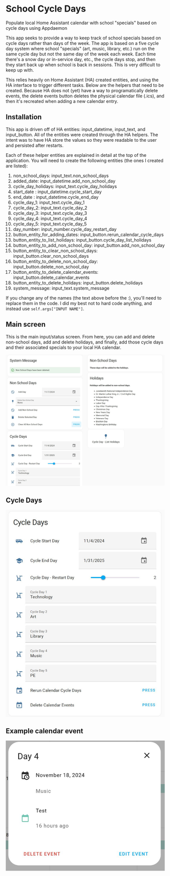 # School Cycle Days
Populate local Home Assistant calendar with school "specials" based on cycle days using Appdaemon

This app seeks to provide a way to keep track of school specials based on cycle days rather than days of the week. The app is based on a five cycle day system where school "specials" (art, music, library, etc.) run on the same cycle day but not the same day of the week each week. Each time there's a snow day or in-service day, etc., the cycle days stop, and then they start back up when school is back in sessions. This is very difficult to keep up with. 

This relies heavily on Home Assistant (HA) created entities, and using the HA interface to trigger different tasks. Below are the helpers that need to be created. Because HA does not (yet) have a way to programatically delete events, the delete events button deletes the physical calendar file (.ics), and then it's recreated when adding a new calendar entry.

## Installation

This app is driven off of HA entities: input_datetime, input_text, and input_button. All of the entities were created through the HA helpers. The intent was to have HA store the values so they were readable to the user and persisted after restarts. 

Each of these helper entities are explained in detail at the top of the application. You will need to create the following entities (the ones I created are listed):

1. non_school_days: input_text.non_school_days
2. added_date: input_datetime.add_non_school_day
3. cycle_day_holidays: input_text.cycle_day_holidays
4. start_date : input_datetime.cycle_start_day
5. end_date : input_datetime.cycle_end_day
6. cycle_day_1: input_text.cycle_day_1
7. cycle_day_2: input_text.cycle_day_2
8. cycle_day_3: input_text.cycle_day_3
9. cycle_day_4: input_text.cycle_day_4
10. cycle_day_5: input_text.cycle_day_5
11. day_number: input_number.cycle_day_restart_day
12. button_entity_for_adding_dates: input_button.rerun_calendar_cycle_days
13. button_entity_to_list_holidays: input_button.cycle_day_list_holidays
14. button_entity_to_add_non_school_day: input_button.add_non_school_day
15. button_entity_to_clear_non_school_days: input_button.clear_non_school_days
16. button_entity_to_delete_non_school_day: input_button.delete_non_school_day
17. button_entity_to_delete_calendar_events: input_button.delete_calendar_events
18. button_entity_to_delete_holidays: input_button.delete_holidays
19. system_message: input_text.system_message

If you change any of the names (the text above before the :), you'll need to replace them in the code. I did my best not to hard code anything, and instead use ```self.args["INPUT NAME"]```.

## Main screen
This is the main input/status screen. From here, you can add and delete non-school days, add and delete holidays, and finally, add those cycle days and their associated specials to your local HA calendar. 

![alt text](https://github.com/gmalbert/schoolCycleDays/blob/main/main_screen.JPG "Main screen")

## Cycle Days
![alt text](https://github.com/gmalbert/schoolCycleDays/blob/main/cycle_days.JPG "Cycle Days")

## Example calendar event
![alt text](https://github.com/gmalbert/schoolCycleDays/blob/main/calendar_event.JPG "Sample calendar entry")
